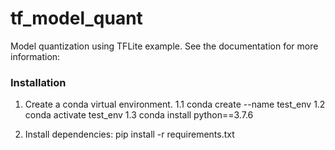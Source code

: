 # tf_model_quant
Model quantization using TFLite example. See the documentation for more information: 

### Installation
1. Create a conda virtual environment.
  1.1 conda create --name test_env 
  1.2 conda activate test_env 
  1.3 conda install python==3.7.6
  
2. Install dependencies: pip install -r requirements.txt
